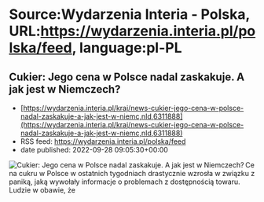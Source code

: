 # Source:Wydarzenia Interia - Polska, URL:https://wydarzenia.interia.pl/polska/feed, language:pl-PL

## Cukier: Jego cena w Polsce nadal zaskakuje. A jak jest w Niemczech?
 - [https://wydarzenia.interia.pl/kraj/news-cukier-jego-cena-w-polsce-nadal-zaskakuje-a-jak-jest-w-niemc,nId,6311888](https://wydarzenia.interia.pl/kraj/news-cukier-jego-cena-w-polsce-nadal-zaskakuje-a-jak-jest-w-niemc,nId,6311888)
 - RSS feed: https://wydarzenia.interia.pl/polska/feed
 - date published: 2022-09-28 09:05:30+00:00

<p><a href="https://wydarzenia.interia.pl/kraj/news-cukier-jego-cena-w-polsce-nadal-zaskakuje-a-jak-jest-w-niemc,nId,6311888"><img align="left" alt="Cukier: Jego cena w Polsce nadal zaskakuje. A jak jest w Niemczech?" src="https://i.iplsc.com/cukier-jego-cena-w-polsce-nadal-zaskakuje-a-jak-jest-w-niemc/000FTSWV5CAFA6YD-C321.jpg" /></a>Cena cukru w Polsce w ostatnich tygodniach drastycznie wzrosła w związku z paniką, jaką wywołały informacje o problemach z dostępnością towaru. Ludzie w obawie, że

